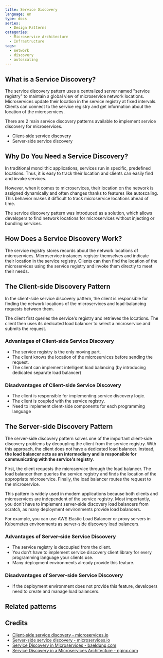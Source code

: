 ```yaml
---
title: Service Discovery
language: en
type: docs
series:
  - Design Patterns
categories:
  - Microservice Architecture
  - Infrastructure
tags:
  - network
  - discovery
  - autoscaling
---
```


## What is a Service Discovery?

The service discovery pattern uses a centralized server named "service registry" to maintain a global view of microservice network locations. Microservices update their location in the service registry at fixed intervals. Clients can connect to the service registry and get information about the location of the microservices.

There are 2 main service discovery patterns available to implement service discovery for microservices.

- Client-side service discovery
- Server-side service discovery

## Why Do You Need a Service Discovery?
In traditional monolithic applications, services run in specific, predefined locations. Thus, it is easy to track their location and clients can easily find and invoke services.

However, when it comes to microservices, their location on the network is assigned dynamically and often changes thanks to features like autoscaling. This behavior makes it difficult to track microservice locations ahead of time.

The service discovery pattern was introduced as a solution, which allows developers to find network locations for microservices without injecting or bundling services.

## How Does a Service Discovery Work?
The service registry stores records about the network locations of microservices. Microservice instances register themselves and indicate their location in the service registry. Clients can then find the location of the microservices using the service registry and invoke them directly to meet their needs.

## The Client‑side Discovery Pattern
In the client-side service discovery pattern, the client is responsible for finding the network locations of the microservices and load-balancing requests between them.

The client first queries the service's registry and retrieves the locations. The client then uses its dedicated load balancer to select a microservice and submits the request.

### Advantages of Client-side Service Discovery
- The service registry is the only moving part.
- The client knows the location of the microservices before sending the request.
- The client can implement intelligent load balancing (by introducing dedicated separate load balancer)

### Disadvantages of Client-side Service Discovery
- The client is responsible for implementing service discovery logic.
- The client is coupled with the service registry.
- Need to implement client-side components for each programming language

## The Server‑side Discovery Pattern
The server-side discovery pattern solves one of the important client-side discovery problems by decoupling the client from the service registry. With this approach, the client does not have a dedicated load balancer. Instead, **the load balancer acts as an intermediary and is responsible for communicating with the service's registry**.

First, the client requests the microservice through the load balancer. The load balancer then queries the service registry and finds the location of the appropriate microservice. Finally, the load balancer routes the request to the microservice.

This pattern is widely used in modern applications because both clients and microservices are independent of the service registry. Most importantly, you don't have to implement server-side discovery load balancers from scratch, as many deployment environments provide load balancers.

For example, you can use AWS Elastic Load Balancer or proxy servers in Kubernetes environments as server-side discovery load balancers.

### Advantages of Server-side Service Discovery
- The service registry is decoupled from the client.
- You don't have to implement service discovery client library for every programming language your clients use.
- Many deployment environments already provide this feature.

### Disadvantages of Server-side Service Discovery
- If the deployment environment does not provide this feature, developers need to create and manage load balancers.

## Related patterns


## Credits

* [Client-side service discovery - microservices.io](https://microservices.io/patterns/client-side-discovery.html)
* [Server-side service discovery - microservices.io](https://microservices.io/patterns/server-side-discovery.html)
* [Service Discovery in Microservices - baeldung.com](https://www.baeldung.com/cs/service-discovery-microservices)
* [Service Discovery in a Microservices Architecture - nginx.com](https://www.nginx.com/blog/service-discovery-in-a-microservices-architecture/)

